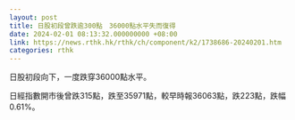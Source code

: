 ```yaml
---
layout: post
title: 日股初段曾跌逾300點　36000點水平失而復得
date: 2024-02-01 08:13:32.000000000 +08:00
link: https://news.rthk.hk/rthk/ch/component/k2/1738686-20240201.htm
categories: rthk
---
```


日股初段向下，一度跌穿36000點水平。

日經指數開市後曾跌315點，跌至35971點，較早時報36063點，跌223點，跌幅0.61%。

